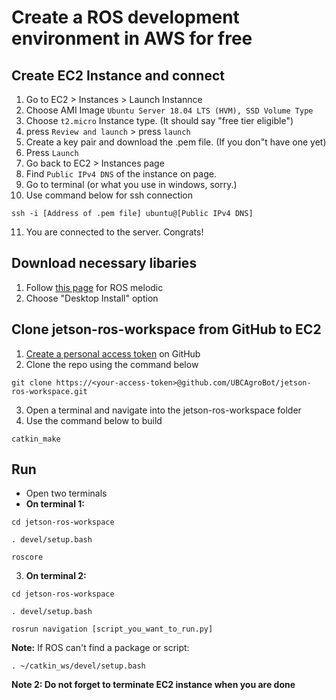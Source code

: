 # Create a ROS development environment in AWS for free

## Create EC2 Instance and connect

1. Go to EC2 > Instances > Launch Instannce
2. Choose AMI Image `Ubuntu Server 18.04 LTS (HVM), SSD Volume Type`
3. Choose `t2.micro` Instance type. (It should say "free tier eligible")
4. press `Review and launch` > press `launch`
5. Create a key pair and download the .pem file. (If you don"t have one yet)
6. Press `Launch`
7. Go back to EC2 > Instances page
8. Find `Public IPv4 DNS` of the instance on page.
9. Go to terminal (or what you use in windows, sorry.)
10. Use command below for ssh connection
```
ssh -i [Address of .pem file] ubuntu@[Public IPv4 DNS]
```
11. You are connected to the server. Congrats!

## Download necessary libaries

1. Follow [this page](http://wiki.ros.org/melodic/Installation/Ubuntu) for ROS melodic
2. Choose "Desktop Install" option

## Clone jetson-ros-workspace from GitHub to EC2

1. [Create a personal access token](https://docs.github.com/en/authentication/keeping-your-account-and-data-secure/creating-a-personal-access-token) on GitHub
2. Clone the repo using the command below
``` 
git clone https://<your-access-token>@github.com/UBCAgroBot/jetson-ros-workspace.git
```
3. Open a terminal and navigate into the jetson-ros-workspace folder
4. Use the command below to build
```
catkin_make
```

## Run

* Open two terminals
* **On terminal 1:**
```
cd jetson-ros-workspace
```

```
. devel/setup.bash
```
```
roscore
```
3. **On terminal 2:**
```
cd jetson-ros-workspace
```
```
. devel/setup.bash
```
```
rosrun navigation [script_you_want_to_run.py]
```

**Note:** If ROS can't find a package or script:
```
. ~/catkin_ws/devel/setup.bash
```

**Note 2: Do not forget to terminate EC2 instance when you are done**

